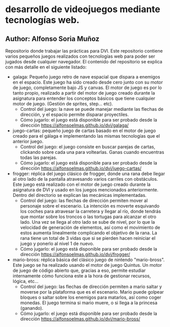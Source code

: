 # desarrollo de videojuegos mediante tecnologías web.
  ## Author: Alfonso Soria Muñoz
  Repositorio donde trabajar las prácticas para DVI.
  Este repositorio contiene varios pequeños juegos realizados con tecnologías web para poder ser jugados desde cualquier navegador. El contenido del repositorio se explica con más detalle en el siguiente listado:

  - galaga: Pequeño juego retro de nave espacial que dispara a enemigos en el espacio. Este juego ha sido creado desde cero junto con su motor de juego, completamente bajo JS y canvas. El motor de juego es por lo tanto propio, realizado a partir del motor de juego creado durante la asignatura para entender los conceptos básicos que tiene cualquier motor de juego. (Gestión de sprites, step... etc).
  	- Control del juego: la nave se puede manejar mediante las flechas de dirección, y el espacio permite disparar proyectiles.
  	- Cómo jugarlo: el juego está disponible para ser probado desde la dirección <https://alfonsoelmas.github.io/dvi/galaga/>
  - juego-cartas: pequeño juego de cartas basado en el motor de juego creado para el gálaga e implementando las mismas tecnologías que el anterior juego.
  	- Control del juego: el juego consiste en buscar parejas de cartas, clickando sobre cada una para voltearlas. Ganas cuando encuentras todas las parejas.
  	- Cómo jugarlo: el juego está disponible para ser probado desde la dirección <https://alfonsoelmas.github.io/dvi/juego-cartas/>
  - frogger: réplica del juego clásico de frogger, donde una rana debe llegar al otro lado de la pantalla atravesando varios carriles con obstáculos. Este juego está realizado con el motor de juego creado durante la asignatura de DVI y usado en los juegos mencionados anteriormente. Dentro del directorio se explican las mecánicas implementadas.
  	- Control del juego: las flechas de dirección permiten mover al personaje sobre el escenario. La intención es moverte esquivando los coches para atravesar la carretera y llegar al río, donde tendrás que montar sobre los troncos o las tortugas para alcanzar el otro lado. Una vez se llega al otro lado se sube de nivel, por lo que la velocidad de generación de elementos, así como el movimiento de estos aumenta linealmente complicando el objetivo de la rana. La rana tiene un total de 3 vidas que si se pierden hacen reiniciar el juego y ponerlo al nivel 1 de nuevo.
  	- Cómo jugarlo: el juego está disponible para ser probado desde la dirección <https://alfonsoelmas.github.io/dvi/frogger/>
  - mario-bross: réplica básica del clásico juego de nintendo "mario-bross". Este juego se ha realizado usando el motor de juego Quintus. Un motor de juego de código abierto que, gracias a eso, permite estudiar internamente cómo funciona este a la hora de gestionar recursos, lógica, etc...
  	- Control del juego: las flechas de dirección permiten a mario saltar y moverse por la plataforma que es el escenario. Mario puede golpear bloques o saltar sobre los enemigos para matarlos, así como coger monedas. El juego termina si mario muere, o si llega a la princesa (ganando).
  	- Cómo jugarlo: el juego está disponible para ser probado desde la dirección <https://alfonsoelmas.github.io/dvi/mario-bross/>

  	
